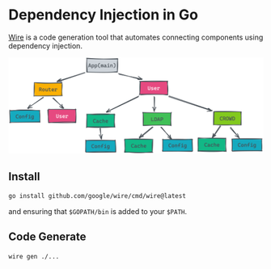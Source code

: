 # Dependency Injection in Go

[Wire](https://github.com/google/wire) is a code generation tool that automates connecting components using dependency injection.

![DI](./images/golang-dependency01.png)

## Install

```sh
go install github.com/google/wire/cmd/wire@latest
```

and ensuring that `$GOPATH/bin` is added to your `$PATH`.

## Code Generate

```sh
wire gen ./...
```

